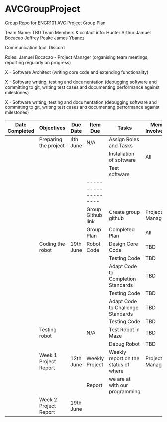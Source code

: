 # AVCGroupProject
Group Repo for ENGR101 AVC Project
                                                          Group Plan

Team Name: TBD
Team Members & contact info:
Hunter Arthur
Jamuel Bocacao
Jeffrey Peake
James Ybanez

Communication tool:
Discord

Roles:
Jamuel Bocacao - Project Manager (organising team meetings, reporting regularly on progress)

X - Software Architect (writing core code and extending functionality)

X - Software writing, testing and documentation (debugging software and committing to
git, writing test cases and documenting performance against milestones)

X - Software writing, testing and documentation (debugging software and committing to
git, writing test cases and documenting performance against milestones)




| Date Completed | Objectives            | Due Date    | Item Due          | Tasks                                  | Member Involvement |
|----------------|-----------------------|-------------|-------------------|----------------------------------------|--------------------|
|                | Preparing the project | 4th June    | N/A               | Assign Roles and Tasks                 |                    |
|                |                       |             |                   | Installation of software               | All                |
|                |                       |             |                   | Test software                          |                    |
|                |                       |             |-------------------|                                        |                    |
|                |                       |             | Group Github link | Create group github                    | Project Manager    |
|                |                       |             | Group Plan        | Completed Plan                         | All                |
|                | Coding the robot      | 19th June   | Robot Code        | Design Core Code                       | TBD                |
|                |                       |             |                   | Testing Code                           | TBD                |
|                |                       |             |                   | Adapt Code to Completion Standards     | TBD                |
|                |                       |             |                   | Testing Code                           | TBD                |
|                |                       |             |                   | Adapt Code to Challenge Standards      | TBD                |
|                |                       |             |                   | Testing Code                           | TBD                |
|                | Testing robot         |             | N/A               | Test Robot in Maze                     | TBD                |
|                |                       |             |                   | Debug Robot                            | TBD                |
|                | Week 1 Project Report | 12th June   | Weekly Project    | Weekly report on the status of where   | Project Manager    |
|                |                       |             | Report            | we are at with our programming         |                    |
|                | Week 2 Project Report | 19th June   |                   |                                        |                    |
